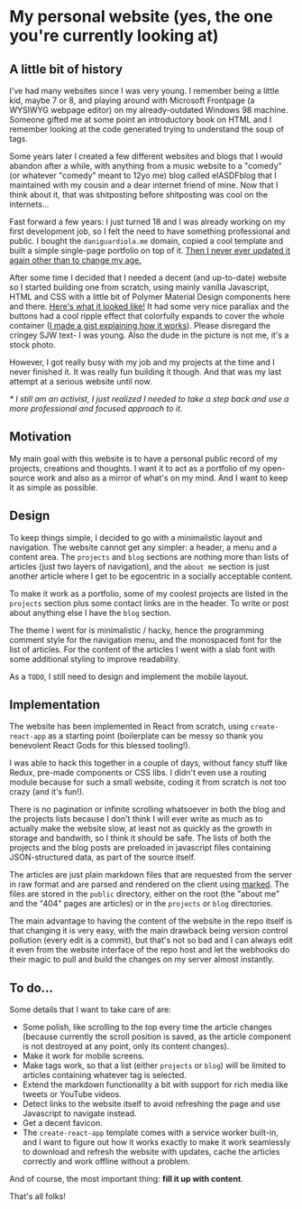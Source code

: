 <!--
key: daniguardiola-me
name: My personal website (yes, this one)
tags: js,react,web
-->
# My personal website (yes, the one you're currently looking at)

## A little bit of history

I've had many websites since I was very young. I remember being a little kid, maybe 7 or 8, and playing around with Microsoft Frontpage (a WYSIWYG webpage editor) on my already-outdated Windows 98 machine. Someone gifted me at some point an introductory book on HTML and I remember looking at the code generated trying to understand the soup of tags.

Some years later I created a few different websites and blogs that I would abandon after a while, with anything from a music website to a "comedy" (or whatever "comedy" meant to 12yo me) blog called elASDFblog that I maintained with my cousin and a dear internet friend of mine. Now that I think about it, that was shitposting before shitposting was cool on the internets...

Fast forward a few years: I just turned 18 and I was already working on my first development job, so I felt the need to have something professional and public. I bought the `daniguardiola.me` domain, copied a cool template and built a simple single-page portfolio on top of it. [Then I never ever updated it again other than to change my age.](https://web.archive.org/web/20171221154558/http://daniguardiola.me:80/)

After some time I decided that I needed a decent (and up-to-date) website so I started building one from scratch, using mainly vanilla Javascript, HTML and CSS with a little bit of Polymer Material Design components here and there. [Here's what it looked like!](https://web.archive.org/web/20180927120528/http://daniguardiola.me/daniguardiola-dotme/) It had some very nice parallax and the buttons had a cool ripple effect that colorfully expands to cover the whole container ([I made a gist explaining how it works](https://gist.github.com/DaniGuardiola/c4c623e58dee2a324900)). Please disregard the cringey SJW text- I was young. Also the dude in the picture is not me, it's a stock photo.

However, I got really busy with my job and my projects at the time and I never finished it. It was really fun building it though. And that was my last attempt at a serious website until now.

_\* I *still am* an activist, I just realized I needed to take a step back and use a more professional and focused approach to it._

## Motivation

My main goal with this website is to have a personal public record of my projects, creations and thoughts. I want it to act as a portfolio of my open-source work and also as a mirror of what's on my mind. And I want to keep it as simple as possible.

## Design

To keep things simple, I decided to go with a minimalistic layout and navigation. The website cannot get any simpler: a header, a menu and a content area. The `projects` and `blog` sections are nothing more than lists of articles (just two layers of navigation), and the `about me` section is just another article where I get to be egocentric in a socially acceptable content.

To make it work as a portfolio, some of my coolest projects are listed in the `projects` section plus some contact links are in the header. To write or post about anything else I have the `blog` section.

The theme I went for is minimalistic / hacky, hence the programming comment style for the navigation menu, and the monospaced font for the list of articles. For the content of the articles I went with a slab font with some additional styling to improve readability.

As a `TODO`, I still need to design and implement the mobile layout.

## Implementation

The website has been implemented in React from scratch, using `create-react-app` as a starting point (boilerplate can be messy so thank you benevolent React Gods for this blessed tooling!).

I was able to hack this together in a couple of days, without fancy stuff like Redux, pre-made components or CSS libs. I didn't even use a routing module because for such a small website, coding it from scratch is not too crazy (and it's fun!).

There is no pagination or infinite scrolling whatsoever in both the blog and the projects lists because I don't think I will ever write as much as to actually make the website slow, at least not as quickly as the growth in storage and bandwith, so I think it should be safe. The lists of both the projects and the blog posts are preloaded in javascript files containing JSON-structured data, as part of the source itself.

The articles are just plain markdown files that are requested from the server in raw format and are parsed and rendered on the client using [marked](https://github.com/markedjs/marked). The files are stored in the `public` directory, either on the root (the "about me" and the "404" pages are articles) or in the `projects` or `blog` directories.

The main advantage to having the content of the website in the repo itself is that changing it is very easy, with the main drawback being version control pollution (every edit is a commit), but that's not so bad and I can always edit it even from the website interface of the repo host and let the webhooks do their magic to pull and build the changes on my server almost instantly.

## To do...

Some details that I want to take care of are:

- Some polish, like scrolling to the top every time the article changes (because currently the scroll position is saved, as the article component is not destroyed at any point, only its content changes).
- Make it work for mobile screens.
- Make tags work, so that a list (either `projects` or `blog`) will be limited to articles containing whatever tag is selected.
- Extend the markdown functionality a bit with support for rich media like tweets or YouTube videos.
- Detect links to the website itself to avoid refreshing the page and use Javascript to navigate instead. 
- Get a decent favicon.
- The `create-react-app` template comes with a service worker built-in, and I want to figure out how it works exactly to make it work seamlessly to download and refresh the website with updates, cache the articles correctly and work offline without a problem.

And of course, the most important thing: **fill it up with content**.

That's all folks!